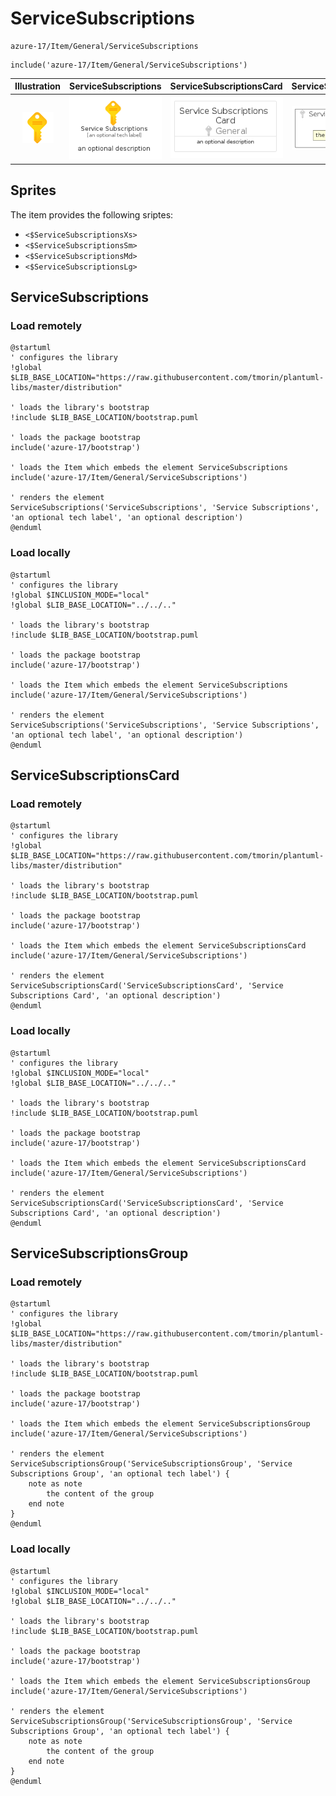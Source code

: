 # ServiceSubscriptions


```text
azure-17/Item/General/ServiceSubscriptions
```

```text
include('azure-17/Item/General/ServiceSubscriptions')
```



| Illustration | ServiceSubscriptions | ServiceSubscriptionsCard | ServiceSubscriptionsGroup |
| :---: | :---: | :---: | :---: |
| ![illustration for Illustration](../../../azure-17/Item/General/ServiceSubscriptions.png) | ![illustration for ServiceSubscriptions](../../../azure-17/Item/General/ServiceSubscriptions.Local.png) | ![illustration for ServiceSubscriptionsCard](../../../azure-17/Item/General/ServiceSubscriptionsCard.Local.png) | ![illustration for ServiceSubscriptionsGroup](../../../azure-17/Item/General/ServiceSubscriptionsGroup.Local.png) |



## Sprites
The item provides the following sriptes:

- `<$ServiceSubscriptionsXs>`
- `<$ServiceSubscriptionsSm>`
- `<$ServiceSubscriptionsMd>`
- `<$ServiceSubscriptionsLg>`





## ServiceSubscriptions

### Load remotely
```plantuml
@startuml
' configures the library
!global $LIB_BASE_LOCATION="https://raw.githubusercontent.com/tmorin/plantuml-libs/master/distribution"

' loads the library's bootstrap
!include $LIB_BASE_LOCATION/bootstrap.puml

' loads the package bootstrap
include('azure-17/bootstrap')

' loads the Item which embeds the element ServiceSubscriptions
include('azure-17/Item/General/ServiceSubscriptions')

' renders the element
ServiceSubscriptions('ServiceSubscriptions', 'Service Subscriptions', 'an optional tech label', 'an optional description')
@enduml
```

### Load locally
```plantuml
@startuml
' configures the library
!global $INCLUSION_MODE="local"
!global $LIB_BASE_LOCATION="../../.."

' loads the library's bootstrap
!include $LIB_BASE_LOCATION/bootstrap.puml

' loads the package bootstrap
include('azure-17/bootstrap')

' loads the Item which embeds the element ServiceSubscriptions
include('azure-17/Item/General/ServiceSubscriptions')

' renders the element
ServiceSubscriptions('ServiceSubscriptions', 'Service Subscriptions', 'an optional tech label', 'an optional description')
@enduml
```

## ServiceSubscriptionsCard

### Load remotely
```plantuml
@startuml
' configures the library
!global $LIB_BASE_LOCATION="https://raw.githubusercontent.com/tmorin/plantuml-libs/master/distribution"

' loads the library's bootstrap
!include $LIB_BASE_LOCATION/bootstrap.puml

' loads the package bootstrap
include('azure-17/bootstrap')

' loads the Item which embeds the element ServiceSubscriptionsCard
include('azure-17/Item/General/ServiceSubscriptions')

' renders the element
ServiceSubscriptionsCard('ServiceSubscriptionsCard', 'Service Subscriptions Card', 'an optional description')
@enduml
```

### Load locally
```plantuml
@startuml
' configures the library
!global $INCLUSION_MODE="local"
!global $LIB_BASE_LOCATION="../../.."

' loads the library's bootstrap
!include $LIB_BASE_LOCATION/bootstrap.puml

' loads the package bootstrap
include('azure-17/bootstrap')

' loads the Item which embeds the element ServiceSubscriptionsCard
include('azure-17/Item/General/ServiceSubscriptions')

' renders the element
ServiceSubscriptionsCard('ServiceSubscriptionsCard', 'Service Subscriptions Card', 'an optional description')
@enduml
```

## ServiceSubscriptionsGroup

### Load remotely
```plantuml
@startuml
' configures the library
!global $LIB_BASE_LOCATION="https://raw.githubusercontent.com/tmorin/plantuml-libs/master/distribution"

' loads the library's bootstrap
!include $LIB_BASE_LOCATION/bootstrap.puml

' loads the package bootstrap
include('azure-17/bootstrap')

' loads the Item which embeds the element ServiceSubscriptionsGroup
include('azure-17/Item/General/ServiceSubscriptions')

' renders the element
ServiceSubscriptionsGroup('ServiceSubscriptionsGroup', 'Service Subscriptions Group', 'an optional tech label') {
    note as note
        the content of the group
    end note
}
@enduml
```

### Load locally
```plantuml
@startuml
' configures the library
!global $INCLUSION_MODE="local"
!global $LIB_BASE_LOCATION="../../.."

' loads the library's bootstrap
!include $LIB_BASE_LOCATION/bootstrap.puml

' loads the package bootstrap
include('azure-17/bootstrap')

' loads the Item which embeds the element ServiceSubscriptionsGroup
include('azure-17/Item/General/ServiceSubscriptions')

' renders the element
ServiceSubscriptionsGroup('ServiceSubscriptionsGroup', 'Service Subscriptions Group', 'an optional tech label') {
    note as note
        the content of the group
    end note
}
@enduml
```

